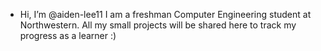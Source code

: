 -  Hi, I’m @aiden-lee11 I am a freshman Computer Engineering student at Northwestern. All my small projects will be shared here to track my progress as a learner :)

<!---
aiden-lee11/aiden-lee11 is a ✨ special ✨ repository because its `README.md` (this file) appears on your GitHub profile.
You can click the Preview link to take a look at your changes.
--->
